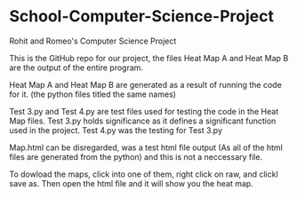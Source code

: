 # School-Computer-Science-Project
Rohit and Romeo's Computer Science Project



This is the GitHub repo for our project, the files Heat Map A and Heat Map B are the output of the entire program.



Heat Map A and Heat Map B are generated as a result of running the code for it. (the python files titled the same names)



Test 3.py and Test 4.py are test files used for testing the code in the Heat Map files. Test 3.py holds significance as it defines a significant function used in the project. Test 4.py was the testing for Test 3.py



Map.html can be disregarded, was a test html file output (As all of the html files are generated from the python) and this is not a neccessary file.



To dowload the maps, click into one of them, right click on raw, and clickl save as. Then open the html file and it will show you the heat map. 
